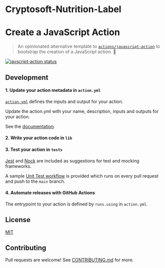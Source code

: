# Cryptosoft-Nutrition-Label
# Create a JavaScript Action
> An opinionated alternative template to [`actions/javascript-action`](https://github.com/actions/javascript-action) to bootstrap the creation of a JavaScript action. 🚀

<a href="https://github.com/github-developer/javascript-action/actions"><img alt="javscript-action status" src="https://github.com/github-developer/javascript-action/actions/workflows/test.yml/badge.svg"></a>

## Development

#### 1. Update your action metadata in `action.yml`

[`action.yml`](action.yml) defines the inputs and output for your action.

Update the action.yml with your name, description, inputs and outputs for your action.

See the [documentation](https://docs.github.com/en/actions/creating-actions/metadata-syntax-for-github-actions).

#### 2. Write your action code in `lib`


#### 3. Test your action in `tests`

[Jest](https://jestjs.io/) and [Nock](https://github.com/nock/nock) are included as suggestions for test and mocking frameworks.

A sample [Unit Test workflow](.github/workflows/test.yml) is provided which runs on every pull request and push to the `main` branch.

#### 4. Automate releases with GitHub Actions

The entrypoint to your action is defined by `runs.using` in `action.yml`.


## License

[MIT](LICENSE.md)

## Contributing

Pull requests are welcome! See [CONTRIBUTING.md](CONTRIBUTING.md) for more.

